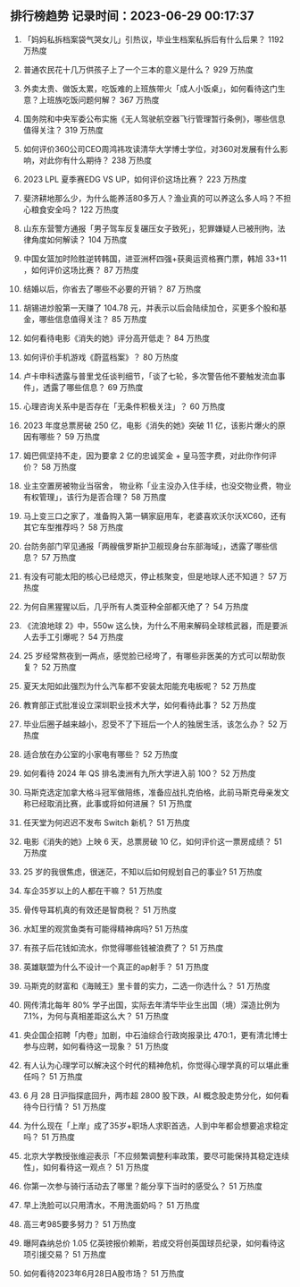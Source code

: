 
## 排行榜趋势 记录时间：2023-06-29 00:17:37
  
  1. 「妈妈私拆档案袋气哭女儿」引热议，毕业生档案私拆后有什么后果？ 1192 万热度
    
  2. 普通农民花十几万供孩子上了一个三本的意义是什么？ 929 万热度
    
  3. 外卖太贵、做饭太累，吃饭难的上班族带火「成人小饭桌」，如何看待这门生意？上班族吃饭问题何解？ 367 万热度
    
  4. 国务院和中央军委公布实施《无人驾驶航空器飞行管理暂行条例》，哪些信息值得关注？ 319 万热度
    
  5. 如何评价360公司CEO周鸿祎攻读清华大学博士学位，对360对发展有什么影响，对此你有什么期待？ 238 万热度
    
  6. 2023 LPL 夏季赛EDG VS UP，如何评价这场比赛？ 223 万热度
    
  7. 斐济耕地那么少，为什么能养活80多万人？渔业真的可以养这么多人吗？不担心粮食安全吗？ 122 万热度
    
  8. 山东东营警方通报「男子驾车反复碾压女子致死」，犯罪嫌疑人已被刑拘，法律角度如何解读？ 104 万热度
    
  9. 中国女篮加时险胜逆转韩国，进亚洲杯四强+获奥运资格赛门票，韩旭 33+11 ，如何评价这场比赛？ 87 万热度
    
  10. 结婚以后，你省去了哪些不必要的开销？ 87 万热度
    
  11. 胡锡进炒股第一天赚了 104.78 元，并表示以后会陆续加仓，买更多个股和基金，哪些信息值得关注？ 85 万热度
    
  12. 如何看待电影《消失的她》评分高开低走？ 84 万热度
    
  13. 如何评价手机游戏《蔚蓝档案》？ 80 万热度
    
  14. 卢卡申科透露与普里戈任谈判细节，「谈了七轮，多次警告他不要触发流血事件」，透露了哪些信息？ 69 万热度
    
  15. 心理咨询关系中是否存在「无条件积极关注」？ 60 万热度
    
  16. 2023 年度总票房破 250 亿，电影《消失的她》突破 11 亿，该影片爆火的原因有哪些？ 59 万热度
    
  17. 姆巴佩坚持不走，因为要拿 2 亿的忠诚奖金 + 皇马签字费，对此你作何评价？ 58 万热度
    
  18. 业主空置房被物业当宿舍， 物业称「业主没办入住手续，也没交物业费，物业有权管理」，该行为是否合理？ 58 万热度
    
  19. 马上变三口之家了，准备购入第一辆家庭用车，老婆喜欢沃尔沃XC60，还有其它车型推荐吗？ 58 万热度
    
  20. 台防务部门罕见通报「两艘俄罗斯护卫舰现身台东部海域」，透露了哪些信息？ 57 万热度
    
  21. 有没有可能太阳的核心已经熄灭，停止核聚变，但是地球人还不知道？ 57 万热度
    
  22. 为何自黑猩猩以后，几乎所有人类亚种全部都灭绝了？ 54 万热度
    
  23. 《流浪地球 2》中，550w 这么快，为什么不用来解码全球核武器，而是要派人去手工引爆呢？ 54 万热度
    
  24. 25 岁经常熬夜到一两点，感觉脸已经垮了，有哪些非医美的方式可以帮助恢复？ 52 万热度
    
  25. 夏天太阳如此强烈为什么汽车都不安装太阳能充电板呢？ 52 万热度
    
  26. 教育部正式批准设立深圳职业技术大学，如何看待此事？ 52 万热度
    
  27. 毕业后圈子越来越小，忍受不了下班后一个人的独居生活，该怎么办？ 52 万热度
    
  28. 适合放在办公室的小家电有哪些？ 52 万热度
    
  29. 如何看待 2024 年 QS 排名澳洲有九所大学进入前 100？ 52 万热度
    
  30. 马斯克选定加拿大格斗冠军做陪练，准备应战扎克伯格，此前马斯克母亲发文称已经取消比赛，此事或将如何进展？ 51 万热度
    
  31. 任天堂为何迟迟不发布 Switch 新机？ 51 万热度
    
  32. 电影《消失的她》上映 6 天，总票房破 10 亿，如何评价这一票房成绩？ 51 万热度
    
  33. 25 岁的我很焦虑，很迷茫，不知以后如何规划自己的事业? 51 万热度
    
  34. 车企35岁以上的人都在干嘛？ 51 万热度
    
  35. 骨传导耳机真的有效还是智商税？ 51 万热度
    
  36. 水缸里的观赏鱼类有可能得精神病吗? 51 万热度
    
  37. 有孩子后花钱如流水，你觉得哪些钱被浪费了？ 51 万热度
    
  38. 英雄联盟为什么不设计一个真正的ap射手？ 51 万热度
    
  39. 马斯克的财富和《海贼王》里卡普的实力，二选一你选什么？ 51 万热度
    
  40. 网传清北每年 80% 学子出国，实际去年清华毕业生出国（境）深造比例为7.1%，为何与真相差距这么大？ 51 万热度
    
  41. 央企国企招聘「内卷」加剧，中石油综合行政岗报录比 470:1，更有清北博士参与应聘，如何看待这一现象？ 51 万热度
    
  42. 有人认为心理学可以解决这个时代的精神危机，你觉得心理学真的可以堪此重任吗？ 51 万热度
    
  43. 6 月 28 日沪指探底回升，两市超 2800 股下跌，AI 概念股走势分化，如何看待今日行情？ 51 万热度
    
  44. 为什么现在「上岸」成了35岁+职场人求职首选，人到中年都会想要追求稳定吗？ 51 万热度
    
  45. 北京大学教授张维迎表示「不应频繁调整利率政策，要尽可能保持其稳定连续性」，如何看待这一观点？ 51 万热度
    
  46. 你第一次参与骑行活动去了哪里？能分享下当时的感受么？ 51 万热度
    
  47. 早上洗脸可以只用清水，不用洗面奶吗？ 51 万热度
    
  48. 高三考985要多努力？ 51 万热度
    
  49. 曝阿森纳总价 1.05 亿英镑报价赖斯，若成交将创英国球员纪录，如何看待这项引援交易？ 51 万热度
    
  50. 如何看待2023年6月28日A股市场？ 51 万热度
    